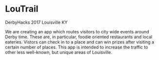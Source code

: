 # LouTrail
DerbyHacks 2017 Louisville KY

We are creating an app which routes visitors to city wide events around Derby time.  These are, in particular, foodie oriented restaurants and local eateries. Vistors can check in to a place and can win prizes after visiting a certain number of places.  This app is intended to increase the traffic to other less well-known, but unique areas of Louisville.  
